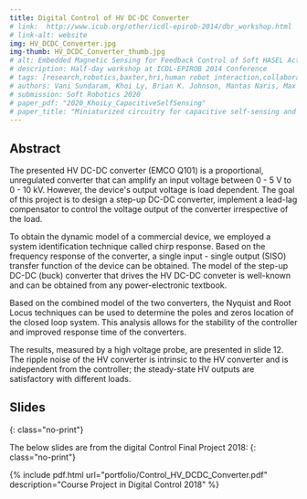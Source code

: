 ```yaml
---
title: Digital Control of HV DC-DC Converter
# link:  http://www.icub.org/other/icdl-epirob-2014/dbr_workshop.html
# link-alt: website
img: HV_DCDC_Converter.jpg 
img-thumb: HV_DCDC_Converter_thumb.jpg
# alt: Embedded Magnetic Sensing for Feedback Control of Soft HASEL Actuators 
# description: Half-day workshop at ICDL-EPIROB 2014 Conference
# tags: [research,robotics,baxter,hri,human robot interaction,collaborative manufacturing,human robot collaboration,advanced manufacturing,open source,github]
# authors: Vani Sundaram, Khoi Ly, Brian K. Johnson, Mantas Naris, Max Anderson, J. Sean Humbert, Nikolaus Correll, Mark Rentschler
# submission: Soft Robotics 2020
# paper_pdf: "2020_KhoiLy_CapacitiveSelfSensing"
# paper_title: "Miniaturized circuitry for capacitive self-sensing and closed-loop control of soft electrostatic transducers"
---
```


## Abstract

The presented HV DC-DC converter (EMCO Q101) is a proportional, unregulated converter that can amplify an input voltage between 0 - 5 V to 0 - 10 kV. However, the device's output voltage is load dependent. The goal of this project is to design a step-up DC-DC converter, implement a lead-lag compensator to control the voltage output of the converter irrespective of the load.

To obtain the dynamic model of a commercial device, we employed a system identification technique called chirp response. Based on the frequency response of the converter, a single input - single output (SISO) transfer function of the device can be obtained. The model of the step-up DC-DC (buck) converter that drives the HV DC-DC conveter is well-known and can be obtained from any power-electronic textbook.

Based on the combined model of the two converters, the Nyquist and Root Locus techniques can be used to determine the poles and zeros location of the closed loop system. This analysis allows for the stability of the controller and improved response time of the converters.

The results, measured by a high voltage probe, are presented in slide 12. The ripple noise of the HV converter is intrinsic to the HV converter and is independent from the controller; the steady-state HV outputs are satisfactory with different loads.

## Slides
{: class="no-print"}

The below slides are from the digital Control Final Project 2018:
{: class="no-print"}

{% include pdf.html url="portfolio/Control_HV_DCDC_Converter.pdf" description="Course Project in Digital Control 2018" %}